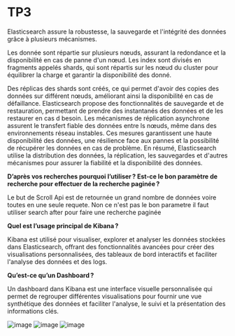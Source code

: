 # TP3 

Elasticsearch assure la robustesse, la sauvegarde et l'intégrité des données grâce à plusieurs mécanismes.

Les donnée sont répartie sur plusieurs nœuds, assurant la redondance et la disponibilité en cas de panne d'un nœud.
Les index sont divisés en fragments appelés shards, qui sont répartis sur les nœud du cluster pour équilibrer la charge et garantir la disponibilité des donné.

Des réplicas des shards sont créés, ce qui permet d'avoir des copies des données sur différent nœuds, améliorant ainsi la disponibilité en cas de défaillance.
Elasticsearch propose des fonctionnalités de sauvegarde et de restauration, permettant de prendre des instantanés des données et de les restaurer en cas d besoin.
Les mécanismes de réplication asynchrone assurent le transfert fiable des données entre ls nœuds, même dans des environnements réseau instables.
Ces mesures garantissent une haute disponibilité des données, une résilience face aux pannes et la possibilité de récupérer les données en cas de problème.
En résumé, Elasticsearch utilise la distribution des données, la réplication, les sauvegardes et d'autres mécanismes pour assurer la fiabilité et la disponibilité des données.

**D’après vos recherches pourquoi l’utiliser ? Est-ce le bon paramètre de recherche pour effectuer de la recherche paginée ?**  

Le but de Scroll Api est de retournée un grand nombre de données voire toutes en une seule requete. Non ce n'est pas le bon parametre il faut utiliser search after pour faire une recherche paginée


**Quel est l’usage principal de Kibana ?**

Kibana est utilisé pour visualiser, explorer et analyser les données stockées dans Elasticsearch, offrant des fonctionnalités avancées pour créer des visualisations personnalisées, des tableaux de bord interactifs et faciliter l'analyse des données et des logs.

**Qu’est-ce qu’un Dashboard ?**

Un dashboard dans Kibana est une interface visuelle personnalisée qui permet de regrouper différentes visualisations pour fournir une vue synthétique des données et faciliter l'analyse, le suivi et la présentation des informations clés.

![image](https://github.com/Kaayn/ElasticSearch/assets/47184542/363a906c-84e2-42ab-a937-ade214e5afba)
![image](https://github.com/Kaayn/ElasticSearch/assets/47184542/2b6af0b7-7050-44b4-9a6d-b572764675d4)
![image](https://github.com/Kaayn/ElasticSearch/assets/47184542/75c2a799-a981-4ba7-b9e8-2c92724b2fa1)

